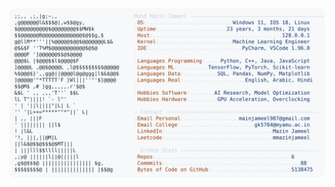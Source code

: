 <picture>
  <source srcset="https://raw.githubusercontent.com/mmazinjameel/mmazinjameel/main/dark_mode.svg?v=1740586322" media="(prefers-color-scheme: dark)">
  <img src="https://raw.githubusercontent.com/mmazinjameel/mmazinjameel/main/light_mode.svg?v=1740586322">
</picture>
